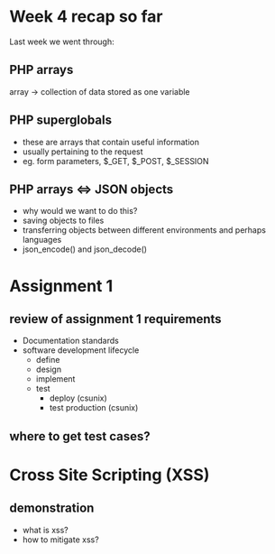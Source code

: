 # Week 4 recap so far

Last week we went through:

## PHP arrays
array -> collection of data stored as one variable

## PHP superglobals
- these are arrays that contain useful information
- usually pertaining to the request
- eg. form parameters, $_GET, $_POST, $_SESSION

## PHP arrays <=> JSON objects
- why would we want to do this?
- saving objects to files 
- transferring objects between different environments and perhaps languages
- json_encode() and json_decode()

# Assignment 1 
## review of assignment 1 requirements
- Documentation standards
- software development lifecycle 
  - define
  - design
  - implement
  - test
    - deploy (csunix)
    - test production (csunix)
## where to get test cases?

# Cross Site Scripting (XSS)
## demonstration 
- what is xss?
- how to mitigate xss?
